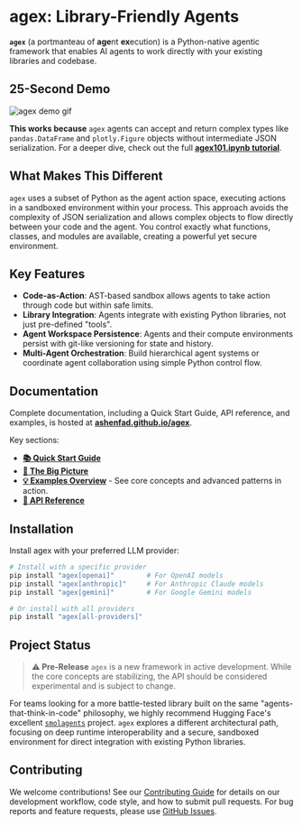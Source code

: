 # agex: Library-Friendly Agents

**`agex`** (a portmanteau of **age**nt **ex**ecution) is a Python-native agentic framework that enables AI agents to work directly with your existing libraries and codebase.

## 25-Second Demo

![agex demo gif](docs/assets/teaser.gif)

**This works because** `agex` agents can accept and return complex types like `pandas.DataFrame` and `plotly.Figure` objects without intermediate JSON serialization. For a deeper dive, check out the full **[agex101.ipynb tutorial](https://ashenfad.github.io/agex/demos/agex101.ipynb/)**.

## What Makes This Different

`agex` uses a subset of Python as the agent action space, executing actions in a sandboxed environment within your process. This approach avoids the complexity of JSON serialization and allows complex objects to flow directly between your code and the agent. You control exactly what functions, classes, and modules are available, creating a powerful yet secure environment.

## Key Features

-   **Code-as-Action**: AST-based sandbox allows agents to take action through code but within safe limits.
-   **Library Integration**: Agents integrate with existing Python libraries, not just pre-defined "tools".
-   **Agent Workspace Persistence**: Agents and their compute environments persist with git-like versioning for state and history.
-   **Multi-Agent Orchestration**: Build hierarchical agent systems or coordinate agent collaboration using simple Python control flow.

## Documentation

Complete documentation, including a Quick Start Guide, API reference, and examples, is hosted at **[ashenfad.github.io/agex](https://ashenfad.github.io/agex/)**.

Key sections:
- **[📚 Quick Start Guide](https://ashenfad.github.io/agex/quick-start/)**
- **[🔭 The Big Picture](https://ashenfad.github.io/agex/big-picture/)**
- **[💡 Examples Overview](https://ashenfad.github.io/agex/examples/overview/)** - See core concepts and advanced patterns in action.
- **[📖 API Reference](https://ashenfad.github.io/agex/api/overview/)**

## Installation

Install agex with your preferred LLM provider:

```bash
# Install with a specific provider
pip install "agex[openai]"        # For OpenAI models
pip install "agex[anthropic]"     # For Anthropic Claude models
pip install "agex[gemini]"        # For Google Gemini models

# Or install with all providers
pip install "agex[all-providers]"
```

## Project Status

> **⚠️ Pre-Release**
> `agex` is a new framework in active development. While the core concepts are stabilizing, the API should be considered experimental and is subject to change.

For teams looking for a more battle-tested library built on the same "agents-that-think-in-code" philosophy, we highly recommend Hugging Face's excellent [`smolagents`](https://github.com/huggingface/smolagents) project. `agex` explores a different architectural path, focusing on deep runtime interoperability and a secure, sandboxed environment for direct integration with existing Python libraries.

## Contributing

We welcome contributions! See our [Contributing Guide](CONTRIBUTING.md) for details on our development workflow, code style, and how to submit pull requests. For bug reports and feature requests, please use [GitHub Issues](https://github.com/ashenfad/agex/issues).
